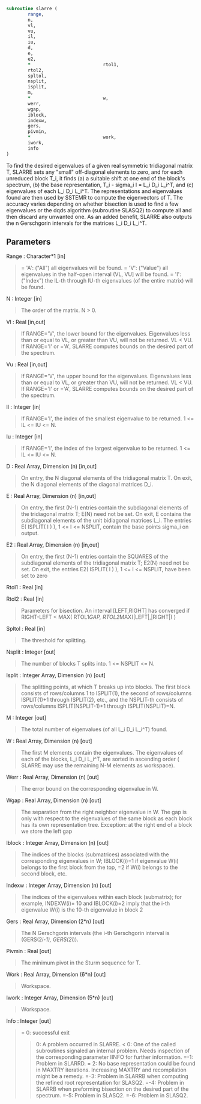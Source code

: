 ```fortran
subroutine slarre (
		range,
		n,
		vl,
		vu,
		il,
		iu,
		d,
		e,
		e2,
		*                           rtol1,
		rtol2,
		spltol,
		nsplit,
		isplit,
		m,
		*                           w,
		werr,
		wgap,
		iblock,
		indexw,
		gers,
		pivmin,
		*                           work,
		iwork,
		info
)
```

 To find the desired eigenvalues of a given real symmetric
 tridiagonal matrix T, SLARRE sets any "small" off-diagonal
 elements to zero, and for each unreduced block T_i, it finds
 (a) a suitable shift at one end of the block's spectrum,
 (b) the base representation, T_i - sigma_i I = L_i D_i L_i^T, and
 (c) eigenvalues of each L_i D_i L_i^T.
 The representations and eigenvalues found are then used by
 SSTEMR to compute the eigenvectors of T.
 The accuracy varies depending on whether bisection is used to
 find a few eigenvalues or the dqds algorithm (subroutine SLASQ2) to
 compute all and then discard any unwanted one.
 As an added benefit, SLARRE also outputs the n
 Gerschgorin intervals for the matrices L_i D_i L_i^T.

## Parameters
Range : Character*1 [in]
> = 'A': ("All")   all eigenvalues will be found.
> = 'V': ("Value") all eigenvalues in the half-open interval
> (VL, VU] will be found.
> = 'I': ("Index") the IL-th through IU-th eigenvalues (of the
> entire matrix) will be found.

N : Integer [in]
> The order of the matrix. N > 0.

Vl : Real [in,out]
> If RANGE='V', the lower bound for the eigenvalues.
> Eigenvalues less than or equal to VL, or greater than VU,
> will not be returned.  VL < VU.
> If RANGE='I' or ='A', SLARRE computes bounds on the desired
> part of the spectrum.

Vu : Real [in,out]
> If RANGE='V', the upper bound for the eigenvalues.
> Eigenvalues less than or equal to VL, or greater than VU,
> will not be returned.  VL < VU.
> If RANGE='I' or ='A', SLARRE computes bounds on the desired
> part of the spectrum.

Il : Integer [in]
> If RANGE='I', the index of the
> smallest eigenvalue to be returned.
> 1 <= IL <= IU <= N.

Iu : Integer [in]
> If RANGE='I', the index of the
> largest eigenvalue to be returned.
> 1 <= IL <= IU <= N.

D : Real Array, Dimension (n) [in,out]
> On entry, the N diagonal elements of the tridiagonal
> matrix T.
> On exit, the N diagonal elements of the diagonal
> matrices D_i.

E : Real Array, Dimension (n) [in,out]
> On entry, the first (N-1) entries contain the subdiagonal
> elements of the tridiagonal matrix T; E(N) need not be set.
> On exit, E contains the subdiagonal elements of the unit
> bidiagonal matrices L_i. The entries E( ISPLIT( I ) ),
> 1 <= I <= NSPLIT, contain the base points sigma_i on output.

E2 : Real Array, Dimension (n) [in,out]
> On entry, the first (N-1) entries contain the SQUARES of the
> subdiagonal elements of the tridiagonal matrix T;
> E2(N) need not be set.
> On exit, the entries E2( ISPLIT( I ) ),
> 1 <= I <= NSPLIT, have been set to zero

Rtol1 : Real [in]

Rtol2 : Real [in]
> Parameters for bisection.
> An interval [LEFT,RIGHT] has converged if
> RIGHT-LEFT < MAX( RTOL1*GAP, RTOL2*MAX(|LEFT|,|RIGHT|) )

Spltol : Real [in]
> The threshold for splitting.

Nsplit : Integer [out]
> The number of blocks T splits into. 1 <= NSPLIT <= N.

Isplit : Integer Array, Dimension (n) [out]
> The splitting points, at which T breaks up into blocks.
> The first block consists of rows/columns 1 to ISPLIT(1),
> the second of rows/columns ISPLIT(1)+1 through ISPLIT(2),
> etc., and the NSPLIT-th consists of rows/columns
> ISPLIT(NSPLIT-1)+1 through ISPLIT(NSPLIT)=N.

M : Integer [out]
> The total number of eigenvalues (of all L_i D_i L_i^T)
> found.

W : Real Array, Dimension (n) [out]
> The first M elements contain the eigenvalues. The
> eigenvalues of each of the blocks, L_i D_i L_i^T, are
> sorted in ascending order ( SLARRE may use the
> remaining N-M elements as workspace).

Werr : Real Array, Dimension (n) [out]
> The error bound on the corresponding eigenvalue in W.

Wgap : Real Array, Dimension (n) [out]
> The separation from the right neighbor eigenvalue in W.
> The gap is only with respect to the eigenvalues of the same block
> as each block has its own representation tree.
> Exception: at the right end of a block we store the left gap

Iblock : Integer Array, Dimension (n) [out]
> The indices of the blocks (submatrices) associated with the
> corresponding eigenvalues in W; IBLOCK(i)=1 if eigenvalue
> W(i) belongs to the first block from the top, =2 if W(i)
> belongs to the second block, etc.

Indexw : Integer Array, Dimension (n) [out]
> The indices of the eigenvalues within each block (submatrix);
> for example, INDEXW(i)= 10 and IBLOCK(i)=2 imply that the
> i-th eigenvalue W(i) is the 10-th eigenvalue in block 2

Gers : Real Array, Dimension (2*n) [out]
> The N Gerschgorin intervals (the i-th Gerschgorin interval
> is (GERS(2*i-1), GERS(2*i)).

Pivmin : Real [out]
> The minimum pivot in the Sturm sequence for T.

Work : Real Array, Dimension (6*n) [out]
> Workspace.

Iwork : Integer Array, Dimension (5*n) [out]
> Workspace.

Info : Integer [out]
> = 0:  successful exit
> > 0:  A problem occurred in SLARRE.
> < 0:  One of the called subroutines signaled an internal problem.
> Needs inspection of the corresponding parameter IINFO
> for further information.
> =-1:  Problem in SLARRD.
> = 2:  No base representation could be found in MAXTRY iterations.
> Increasing MAXTRY and recompilation might be a remedy.
> =-3:  Problem in SLARRB when computing the refined root
> representation for SLASQ2.
> =-4:  Problem in SLARRB when preforming bisection on the
> desired part of the spectrum.
> =-5:  Problem in SLASQ2.
> =-6:  Problem in SLASQ2.

